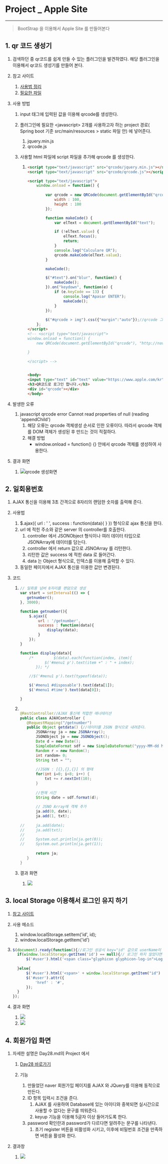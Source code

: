 # Project _ Apple Site 

------

> BootStrap 을 이용해서 Apple Site 를 만들어본다  
>
> 

## 1. qr 코드 생성기

   1. 검색하던 중 qr코드를 쉽게 만들 수 있는 플러그인을 발견하였다. 해당 플러그인을 이용해서 qr코드 생성기를 만들어 본다. 

   2. 참고 사이트

      1. [사용법 정리](https://jh91.tistory.com/entry/JS-QR%EC%BD%94%EB%93%9C-%EB%A7%8C%EB%93%A4%EA%B8%B0)
      2. [필요한 파일 ](https://github.com/davidshimjs/qrcodejs)

   3. 사용 방법

      1. input 태그에 입력된 값을 이용해 qrcode를 생성한다. 

      2. 플러그인에 필요한 \<javascript> 2개를 사용하고자 하는 project 경로( Spring boot 기준 src/main/resources > static 파일 안) 에 넣어준다. 

         1. jquery.min.js
         2. qrcode.js

      3. 사용할 html 파일에 script 파일을 추가해 qrcode 를 생성한다.  

         1. ```html
            <script type="text/javascript" src="qrcode/jquery.min.js"></script>
            <script type="text/javascript" src="qrcode/qrcode.js"></script>
            
            <script type="text/javascript">
            	window.onload = function() {
            		
            		var qrcode = new QRCode(document.getElementById("qrcode"), {
            			width : 100,
            			height : 100
            		});
            
            		function makeCode() {
            			var elText = document.getElementById("text");
            
            			if (!elText.value) {
            				elText.focus();
            				return;
            			}
            			console.log("Calculare QR");
            			qrcode.makeCode(elText.value);
            		}
            
            		makeCode();
            
            		$("#text").on("blur", function() {
            			makeCode();
            		}).on("keydown", function(e) {
            			if (e.keyCode == 13) {
            				console.log("Apasar ENTER");
            				makeCode();
            			}
            		});
            		
            		$("#qrcode > img").css({"margin":"auto"});//qrcode 그림 중간에 오도록 하기 
            	};
            </script>
            <!-- <script type="text/javascript">
            window.onload = function() {
            	new QRCode(document.getElementById("qrcode"), "http://naver.com");
            	
            }
            
            </script> -->
            
            
            <body>   
            <input type="text" id="text" value="https://www.apple.com/kr">
            <h3>QR코드로 로그인 합니다.</h3>
            <div id="qrcode"></div>
            </body>
            ```

   4. 발생한 오류

      1. javascript qrcode error Cannot read properties of null (reading 'appendChild')
         1. 해당 오류는 qrcode 객체생성 순서로 인한 오류이다. 따라서 qrcode 객체를 DOM 객체가 생성된 후 만드는 것이 적절하다. 
         2. 해결 방법
            - window.onload = function() {}  안에서 qrcode 객체를 생성하여 사용한다. 

   5. 결과 화면 

      1. ![qrcode 생성화면](../images/qrcode.png)

## 2. 일회용번호

   1. AJAX 통신을 이용해 3초 간격으로 8자리의 랜덤한 숫자를 출력해 준다. 

   2. 사용법 

      1. \$.ajax({ url : ' ', success : function(data){ } }) 형식으로 ajax 통신을 한다. 
      2. url 에 적힌 주소와 같은 server 의 controller를 호출한다. 
         1. controller 에서 JSONObject 형식이나 여러 데이터 타입으로 JSONArray에 데이터를 담는다. 
         2. controller 에서 return 값으로 JSNOArray 를 리턴한다. 
         3. 리턴한 값은 success 에 적힌 data 로 들어간다. 
         4. data 는 Object 형식으로, 인덱스를 이용해 출력할 수 있다. 
      3. 동일한 페이지에서 AJAX 통신을 이용한 값만 변경된다. 

   3. 코드 

      1. ```javascript
         // 일회용 넘버 8자리를 랜덤으로 생성 
         var start = setInterval(() => {
         	getnumber();
         }, 3000);
         
         function getnumber(){
             $.ajax({
                 url : '/getnumber',
                 success : function(data){
                     display(data);
                 }
             });
         }
         
         function display(data){
             /* 		$(data).each(function(index, item){
         			$('#menu1 p').text(item +" : " + index);
         		}); */
         
             //$('#menu1 p').text(typeof(data));
         
             $('#menu1 #disposable').text(data[1]);
             $('#menu1 #time').text(data[0]);
         
         }
         ```

      2. ```java
         
         @RestController//AJAX 통신에 적합한 애너테이션 
         public class AJAXController {
         	@RequestMapping("/getnumber")
         	public Object getdata() {//데이터를 JSON 형식으로 내려준다. 
         		JSONArray ja = new JSONArray();
         		JSONObject jo = new JSONObject();
         		Date d = new Date();
         		SimpleDateFormat sdf = new SimpleDateFormat("yyyy-MM-dd hh:mm:ss");
         		Random r = new Random();
         		int random= 0;
         		String txt = "";
         		
         		//JSON : [{},{},{}] 의 형태
         		for(int i=0; i<8; i++) {
         			txt += r.nextInt(10);
         		}
         		
         		//현재 시간 
         		String date = sdf.format(d);
         		
         		// JSNO Array에 객체 추가 
         		ja.add(0, date);
         		ja.add(1, txt);
         		
         //		ja.add(date);
         //		ja.add(txt);
         //		
         //		System.out.println(ja.get(0));
         //		System.out.println(ja.get(1));
         		
         		return ja;
         	}
         }
         ```

      3. 결과 화면

         1. <img src="../images/disposable.png">

## 3. local Storage 이용해서 로그인 유지 하기 
   1. [참고 사이트](https://hianna.tistory.com/697)

   2. 사용 메소드 

      1. window.localStorage.setItem('id', id);
      2. window.localStorage.getItem('id') 

   3. ```javascript
      $(document).ready(function(){//로그인 성공시 key="id" 값으로 userName이 들어간다. 
      	if(window.localStorage.getItem('id') == null){// 로그인 하지 않았다면 
      		$('#user').html('<span class="glyphicon glyphicon-log-in">Login</span> ');
      	
      	}else{
      		$('#user').html('<span>' + window.localStorage.getItem("id") + ' 님 환영합니다!! </span>');
      		$('#user').attr({
      			'href' : '#',
      		});
      	}
      });
      
      ```

   4. 결과 화면 

      1. <img src="../images/loginok1.png">
      2. <img src="../images/loginok2.png">

## 4. 회원가입 화면  

   1. 자세한 설명은 Day28.md의 Project 에서
      1. [Day28 바로가기](https://github.com/wonyoung0207/TIL/blob/master/MultiCampus/Day28.md)
      
      2. 기능
         1. 만들었던 naver 회원가입 페이지를 AJAX 와 JQuery를 이용해 동적으로 만든다. 
         2. ID 항목 입력시 조건을 준다. 
            1. AJAX 를 사용하여 Database에 있는 아이디와 중복되면 실시간으로 사용할 수 없다는 문구를 띄워준다. 
            2. keyup 기능을 이용해 5글자 이상 들어가도록 한다. 
         3. password 확인란과 password가 다르다면  알려주는 문구를 나타낸다. 
            1. 초기 register 버튼을 비활성화 시키고, 이후에 비밀번호 조건을 만족하면 버튼을 활성화 한다. 

   3. 결과창 
      1. <img src="../images/registerok.png">
